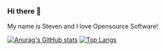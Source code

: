 ### Hi there 👋

My name is Steven and I love Opensource Software!

[![Anurag's GitHub stats](https://github-readme-stats.vercel.app/api?username=s-fairchild&count_private=true&theme=tokyonight)](https://github.com/anuraghazra/github-readme-stats)
[![Top Langs](https://github-readme-stats.vercel.app/api/top-langs/?username=s-fairchild&theme=dark&exclude_repo=HuntTheWumpus)](https://github.com/anuraghazra/github-readme-stats)

<!--
**s-fairchild/s-fairchild** is a ✨ _special_ ✨ repository because its `README.md` (this file) appears on your GitHub profile.

Here are some ideas to get you started:

- 🔭 I’m currently working on ...
- 🌱 I’m currently learning ...
- 👯 I’m looking to collaborate on ...
- 🤔 I’m looking for help with ...
- 💬 Ask me about ...
- 📫 How to reach me: ...
- 😄 Pronouns: ...
- ⚡ Fun fact: ...
-->
